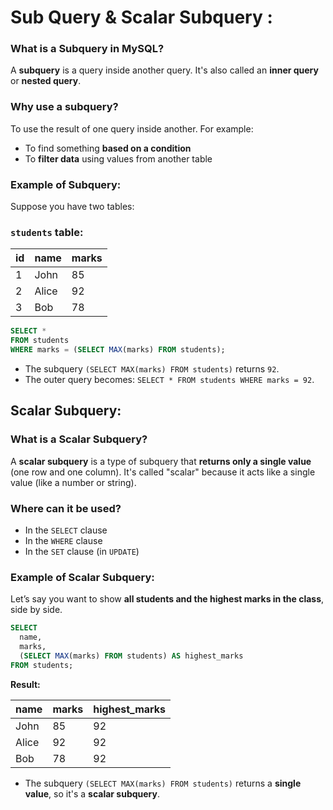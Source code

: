 # Sub Query & Scalar Subquery :

### What is a **Subquery** in MySQL?

A **subquery** is a query inside another query. It's also called an **inner query** or **nested query**.

### Why use a subquery?

To use the result of one query inside another. For example:

- To find something **based on a condition**
- To **filter data** using values from another table

### Example of Subquery:

Suppose you have two tables:

### `students` table:

| id | name | marks |
| --- | --- | --- |
| 1 | John | 85 |
| 2 | Alice | 92 |
| 3 | Bob | 78 |

```sql
SELECT * 
FROM students 
WHERE marks = (SELECT MAX(marks) FROM students);
```

- The subquery `(SELECT MAX(marks) FROM students)` returns `92`.
- The outer query becomes: `SELECT * FROM students WHERE marks = 92`.

## Scalar Subquery:

### What is a **Scalar Subquery**?

A **scalar subquery** is a type of subquery that **returns only a single value** (one row and one column). It's called "scalar" because it acts like a single value (like a number or string).

### Where can it be used?

- In the `SELECT` clause
- In the `WHERE` clause
- In the `SET` clause (in `UPDATE`)

### Example of Scalar Subquery:

Let’s say you want to show **all students and the highest marks in the class**, side by side.

```sql
SELECT 
  name, 
  marks, 
  (SELECT MAX(marks) FROM students) AS highest_marks 
FROM students;

```

**Result:**

| name | marks | highest_marks |
| --- | --- | --- |
| John | 85 | 92 |
| Alice | 92 | 92 |
| Bob | 78 | 92 |
- The subquery `(SELECT MAX(marks) FROM students)` returns a **single value**, so it's a **scalar subquery**.
